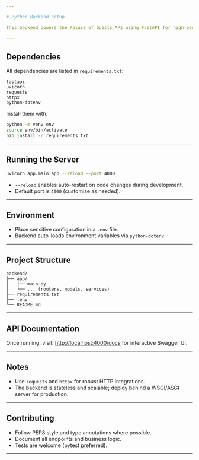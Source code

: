 ```yaml
---

# Python Backend Setup

This backend powers the Palace of Quests API using FastAPI for high-performance, asynchronous endpoints.

---
```


## Dependencies

All dependencies are listed in `requirements.txt`:

```
fastapi
uvicorn
requests
httpx
python-dotenv
```

Install them with:

```bash
python -m venv env
source env/bin/activate
pip install -r requirements.txt
```

---

## Running the Server

```bash
uvicorn app.main:app --reload --port 4000
```

- `--reload` enables auto-restart on code changes during development.
- Default port is `4000` (customize as needed).

---

## Environment

- Place sensitive configuration in a `.env` file.
- Backend auto-loads environment variables via `python-dotenv`.

---

## Project Structure

```
backend/
├── app/
│   ├── main.py
│   └── ... (routers, models, services)
├── requirements.txt
├── .env
└── README.md
```

---

## API Documentation

Once running, visit: [http://localhost:4000/docs](http://localhost:4000/docs) for interactive Swagger UI.

---

## Notes

- Use `requests` and `httpx` for robust HTTP integrations.
- The backend is stateless and scalable; deploy behind a WSGI/ASGI server for production.

---

## Contributing

- Follow PEP8 style and type annotations where possible.
- Document all endpoints and business logic.
- Tests are welcome (pytest preferred).

---

